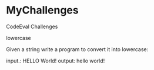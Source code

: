 # MyChallenges
CodeEval Challenges

lowercase

Given a string write a program to convert it into lowercase:
  
 input.: HELLO World!
 output: hello world!
 